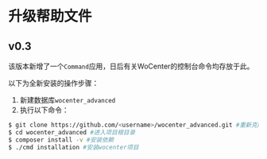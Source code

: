 # 升级帮助文件

## v0.3
该版本新增了一个`Command`应用，日后有关WoCenter的控制台命令均存放于此。

以下为全新安装的操作步骤：

1. 新建数据库`wocenter_advanced`
2. 执行以下命令：
```bash
$ git clone https://github.com/<username>/wocenter_advanced.git #重新克隆项目
$ cd wocenter_advanced #进入项目根目录
$ composer install -v #安装依赖
$ ./cmd installation #安装wocenter项目
```
